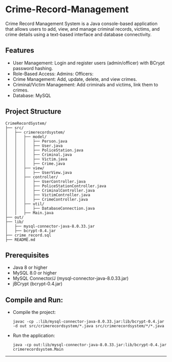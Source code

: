 # Crime-Record-Management

Crime Record Management System is a Java console-based application that allows users to add, view, and manage criminal records, victims, and crime details using a text-based interface and database connectivity. 

## Features
  - User Management: Login and register users (admin/officer) with BCrypt password hashing.
  - Role-Based Access: Admins: Officers:
  - Crime Management: Add, update, delete, and view crimes.
  - Criminal/Victim Management: Add criminals and victims, link them to crimes.
  - Database: MySQL 

## Project Structure
```
CrimeRecordSystem/
├── src/
│   ├── crimerecordsystem/
│   │   ├── model/
│   │   │   ├── Person.java
│   │   │   ├── User.java
│   │   │   ├── PoliceStation.java
│   │   │   ├── Criminal.java
│   │   │   ├── Victim.java
│   │   │   ├── Crime.java
│   │   ├── view/
│   │   │   ├── UserView.java
│   │   ├── controller/
│   │   │   ├── UserController.java
│   │   │   ├── PoliceStationController.java
│   │   │   ├── CriminalController.java
│   │   │   ├── VictimController.java
│   │   │   ├── CrimeController.java
│   │   ├── util/
│   │   │   ├── DatabaseConnection.java
│   │   ├── Main.java
├── out/
├── lib/
│   ├── mysql-connector-java-8.0.33.jar
│   ├── bcrypt-0.4.jar
├── crime_record.sql
├── README.md
```

## Prerequisites
 - Java 8 or higher
 - MySQL 8.0 or higher
 - MySQL Connector/J (mysql-connector-java-8.0.33.jar)
 - jBCrypt (bcrypt-0.4.jar)

## Compile and Run:
 - Compile the project:
   ```
   javac -cp .:lib/mysql-connector-java-8.0.33.jar:lib/bcrypt-0.4.jar -d out src/crimerecordsystem/*.java src/crimerecordsystem/*/*.java
   ```
 - Run the application:
   ```
   java -cp out:lib/mysql-connector-java-8.0.33.jar:lib/bcrypt-0.4.jar crimerecordsystem.Main
   ```
---
